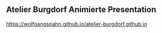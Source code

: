 ## Atelier Burgdorf Animierte Presentation

https://wolfgangspahn.github.io/atelier-burgdorf.github.io 


